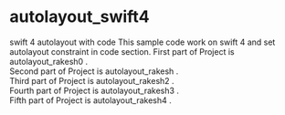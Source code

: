 # autolayout_swift4
swift 4 autolayout with code
This sample code work on swift 4 and set autolayout constraint in code section.
First   part of Project  is autolayout_rakesh0 .  
Second  part of Project  is autolayout_rakesh .  
Third   part of Project  is autolayout_rakesh2 .  
Fourth  part of Project  is autolayout_rakesh3 .  
Fifth   part of Project  is autolayout_rakesh4 .  
